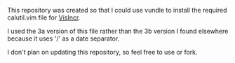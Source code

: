 This repository was created so that I could use vundle to install the required calutil.vim file for [VisIncr](https://github.com/vim-scripts/VisIncr).

I used the 3a version of this file rather than the 3b version I found elsewhere because it uses '/' as a date separator.

I don't plan on updating this repository, so feel free to use or fork.
